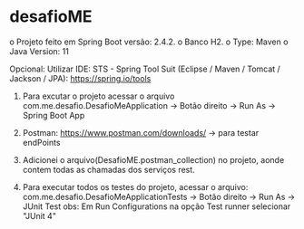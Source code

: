 # desafioME

o Projeto feito em Spring Boot versão: 2.4.2.
o Banco H2.
o Type: Maven
o Java Version: 11 

Opcional: Utilizar IDE: STS - Spring Tool Suit (Eclipse / Maven / Tomcat / Jackson / JPA): https://spring.io/tools

1. Para excutar o projeto acessar o arquivo 
 com.me.desafio.DesafioMeApplication -> Botão direito -> Run As -> Spring Boot App 


2. Postman: https://www.postman.com/downloads/ -> para testar endPoints

3. Adicionei o arquivo(DesafioME.postman_collection) no projeto, aonde contem todas as chamadas dos serviços rest.

4. Para executar todos os testes do projeto, acessar o arquivo: com.me.desafio.DesafioMeApplicationTests -> Botão direito -> Run As -> JUnit Test
	obs: Em Run Configurations na opção Test runner selecionar "JUnit 4"